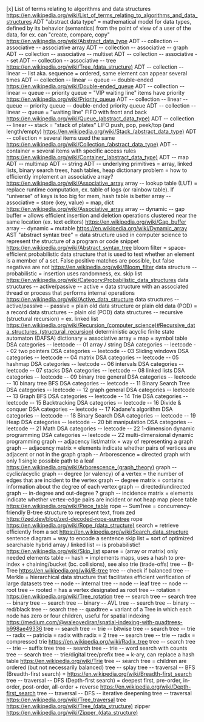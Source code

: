 [x] List of terms relating to algorithms and data structures https://en.wikipedia.org/wiki/List_of_terms_relating_to_algorithms_and_data_structures
ADT "abstract data type" = mathematical model for data types, defined by its behavior (semantics) from the point of view of a user of the data, for ex. can "create, compare, copy" https://en.wikipedia.org/wiki/Abstract_data_type
ADT -- collection -- associative -- associative array
ADT -- collection -- associative -- graph
ADT -- collection -- associative -- multiset
ADT -- collection -- associative -- set
ADT -- collection -- associative -- tree https://en.wikipedia.org/wiki/Tree_(data_structure)
ADT -- collection -- linear -- list aka. sequence = ordered, same element can appear several times
ADT -- collection -- linear -- queue -- double-ended https://en.wikipedia.org/wiki/Double-ended_queue
ADT -- collection -- linear -- queue -- priority queue = "VIP waiting line" items have priority https://en.wikipedia.org/wiki/Priority_queue
ADT -- collection -- linear -- queue -- priority queue -- double-ended priority queue
ADT -- collection -- linear -- queue = "waiting line" FIFO with front and back https://en.wikipedia.org/wiki/Queue_(abstract_data_type)
ADT -- collection -- linear -- stack = "stack of plates" LIFO push, pop, peek/top (and length/empty) https://en.wikipedia.org/wiki/Stack_(abstract_data_type)
ADT -- collection = several items used the same https://en.wikipedia.org/wiki/Collection_(abstract_data_type)
ADT -- container = several items with specific access rules https://en.wikipedia.org/wiki/Container_(abstract_data_type)
ADT -- map
ADT -- multimap
ADT -- string
ADT -- underlying primitives = array, linked lists, binary search trees, hash tables, heap
dictionary problem = how to efficiently implement an associative array? https://en.wikipedia.org/wiki/Associative_array
array -- lookup table (LUT) = replace runtime computation, ex. table of logs (or rainbow table). If "universe" of keys is too big for mem, hash table is better
array -- associative = store (key, value) = map, dict https://en.wikipedia.org/wiki/Associative_array
array -- dynamic -- gap buffer = allows efficient insertion and deletion operations clustered near the same location (ex. text editors) https://en.wikipedia.org/wiki/Gap_buffer
array -- dynamic = mutable https://en.wikipedia.org/wiki/Dynamic_array
AST "abstract syntax tree" = data structure used in computer science to represent the structure of a program or code snippet https://en.wikipedia.org/wiki/Abstract_syntax_tree
bloom filter = space-efficient probabilistic data structure that is used to test whether an element is a member of a set. False positive matches are possible, but false negatives are not https://en.wikipedia.org/wiki/Bloom_filter
data structure -- probabilistic = insertion uses randomness, ex. skip list https://en.wikipedia.org/wiki/Category:Probabilistic_data_structures
data structures -- active/passive -- active =  data structure with an associated thread or process that performs internal operations https://en.wikipedia.org/wiki/Active_data_structure
data structures -- active/passive -- passive = plain old data structure or plain old data (POD) = a record
data structures -- plain old (POD)
data structures -- recursive (structural recursion) = ex. linked list https://en.wikipedia.org/wiki/Recursion_(computer_science)#Recursive_data_structures_(structural_recursion)
deterministic acyclic finite state automaton (DAFSA)
dictionary = associative array = map = symbol table
DSA categories -- leetcode -- 01 array / string
DSA categories -- leetcode -- 02 two pointers
DSA categories -- leetcode -- 03 Sliding windows
DSA categories -- leetcode -- 04 matrix
DSA categories -- leetcode -- 05 hashmap
DSA categories -- leetcode -- 06 intervals
DSA categories -- leetcode -- 07 stacks
DSA categories -- leetcode -- 08 linked lists
DSA categories -- leetcode -- 09 binary tree general
DSA categories -- leetcode -- 10 binary tree BFS
DSA categories -- leetcode -- 11 Binary Search Tree
DSA categories -- leetcode -- 12 graph general
DSA categories -- leetcode -- 13 Graph BFS
DSA categories -- leetcode -- 14 Trie
DSA categories -- leetcode -- 15 Backtracking
DSA categories -- leetcode -- 16 Divide & conquer
DSA categories -- leetcode -- 17 Kadane's algorithm
DSA categories -- leetcode -- 18 Binary Search
DSA categories -- leetcode -- 19 Heap
DSA categories -- leetcode -- 20 bit manipulation
DSA categories -- leetcode -- 21 Math
DSA categories -- leetcode -- 22 1-dimension dynamic programming
DSA categories -- leetcode -- 22 multi-dimensional dynamic programming
graph -- adjacency list/matrix = way of representing a graph
graph -- adjacency matrix = elements indicate whether pairs of vertices are adjacent or not in the graph
graph -- Arborescence = directed graph with only 1 single possible path to a leaf https://en.wikipedia.org/wiki/Arborescence_(graph_theory)
graph -- cyclic/acyclic
graph -- degree (or valency) of a vertex = the number of edges that are incident to the vertex
graph -- degree matrix = contains information about the degree of each vertex
graph -- directed/undirected
graph -- in-degree and out-degree ?
graph -- incidence matrix = elements indicate whether vertex–edge pairs are incident or not
heap
map
piece table https://en.wikipedia.org/wiki/Piece_table 
rope -- SumTree = concurrency-friendly B-tree structure to represent text, from zed https://zed.dev/blog/zed-decoded-rope-sumtree
rope https://en.wikipedia.org/wiki/Rope_(data_structure)
search = retrieve efficiently from a set https://en.wikipedia.org/wiki/Search_data_structure
sentence diagram = way to encode a sentence
skip list = sort of optimized searchable hybrid array / linked list -- is probabilistic! https://en.wikipedia.org/wiki/Skip_list
sparse = (array or matrix) only needed elements
table -- hash = implements maps, uses a hash to pre-index + chaining/bucket (bc. collisions), see also trie (trade-offs)
tree -- B-Tree https://en.wikipedia.org/wiki/B-tree
tree -- check if balanced
tree -- Merkle = hierarchical data structure that facilitates efficient verification of large datasets
tree -- node -- internal
tree -- node -- leaf
tree -- node -- root
tree -- rooted = has a vertex designated as root
tree -- rotation = https://en.wikipedia.org/wiki/Tree_rotation
tree -- search
tree -- search tree -- binary
tree -- search tree -- binary -- AVL
tree -- search tree -- binary -- red/black
tree -- search tree -- quadtree = variant of a Tree in which each node has zero or four children, useful for spatial indexing https://medium.com/@waleoyediran/spatial-indexing-with-quadtrees-b998ae49336
tree -- search tree -- trie -- bitwise
tree -- search tree -- trie -- radix -- patricia = radix with radix = 2
tree -- search tree -- trie -- radix = compressed trie https://en.wikipedia.org/wiki/Radix_tree
tree -- search tree -- trie -- suffix tree
tree -- search tree -- trie -- word search with counts
tree -- search tree -- trie/digital tree/prefix tree = k-ary, can replace a hash table https://en.wikipedia.org/wiki/Trie
tree -- search tree = children are ordered (but not necessarily balanced)
tree -- splay
tree -- traversal -- BFS (Breadth-first search) = https://en.wikipedia.org/wiki/Breadth-first_search
tree -- traversal -- DFS (Depth-first search) = deepest first, pre-order, in-order, post-order, all-order + reverse https://en.wikipedia.org/wiki/Depth-first_search
tree -- traversal -- DFS -- iterative deepening
tree -- traversal https://en.wikipedia.org/wiki/Tree_traversal
tree https://en.wikipedia.org/wiki/Tree_(data_structure)
zipper https://en.wikipedia.org/wiki/Zipper_(data_structure)
